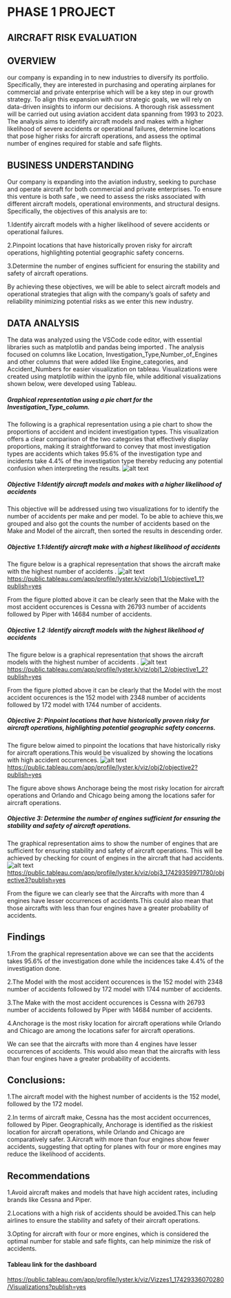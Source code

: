 # PHASE 1 PROJECT

 ## AIRCRAFT RISK EVALUATION

 ## OVERVIEW
our company is expanding in to new industries to diversify its portfolio. Specifically, they are interested in purchasing and operating airplanes for commercial and private enterprise  which will be a key step in our growth strategy. To align this expansion with our strategic goals, we will rely on data-driven insights to inform our decisions. A thorough risk assessment will be carried out using aviation accident data spanning from 1993 to 2023. The analysis aims to identify aircraft models and makes with a higher likelihood of severe accidents or operational failures, determine locations that pose higher risks for aircraft operations, and assess the optimal number of engines required for stable and safe flights.
 
 ## BUSINESS UNDERSTANDING
Our company is expanding into the aviation industry, seeking to purchase and operate aircraft for both commercial and private enterprises. To ensure this venture is both safe , we need to assess the risks associated with different aircraft models, operational environments, and structural designs. Specifically, the objectives of this analysis are to:

 1.Identify aircraft models with a higher likelihood of severe accidents or operational failures.

 2.Pinpoint locations that have historically proven risky for aircraft operations, highlighting potential geographic safety concerns.

 3.Determine the number of engines sufficient for ensuring the stability and safety of aircraft operations.

 By achieving these objectives, we will be able to select aircraft models and operational strategies that align with the company’s goals of safety and  reliability minimizing potential risks as we enter this new industry.


## DATA ANALYSIS
The data was analyzed using the VSCode code editor, with essential libraries such as matplotlib and pandas being imported . The analysis focused on columns like Location, Investigation_Type,Number_of_Engines and other columns that were added like Engine_categories, and Accident_Numbers for easier visualization on tableau. Visualizations were created using matplotlib within the ipynb file, while additional visualizations shown below, were developed using Tableau.

##### Graphical representation using a pie chart for the Investigation_Type_column.
The following is a graphical representation using a pie chart to show the proportions of accident and incident investigation types. This visualization offers a clear comparison of the two categories that effectively display proportions, making it straightforward to convey that most investigation types are accidents which takes 95.6% of the investigation type and incidents take 4.4% of the investigation type thereby reducing any potential confusion when interpreting the results.
![alt text](image.png)

##### Objective 1:Identify aircraft models and makes with a higher likelihood of  accidents 
This  objective will be addressed using two visualizations for  to identify the number of accidents per make and per model. To be able to achieve this,we grouped and also got the counts the number of accidents based on the Make and Model of the aircraft, then sorted the results in descending order.
   ##### Objective 1.1:Identify aircraft  make with a highest likelihood of  accidents 
The figure below is a graphical representation that shows the aircraft make with the highest number of accidents .
![alt text](<objective 1.1.png>)
https://public.tableau.com/app/profile/lyster.k/viz/obj1_1/objective1_1?publish=yes

From the figure plotted above it can be clearly seen that the Make with the most accident occurences is Cessna  with 26793 number of accidents  followed by Piper with 14684 number of accidents.


   ##### Objective 1.2 :Identify aircraft  models with the highest likelihood of  accidents 
The figure below is a graphical representation that shows the aircraft models with the highest number of accidents .
![alt text](<objective 1.2.png>)
https://public.tableau.com/app/profile/lyster.k/viz/obj1_2/objective1_2?publish=yes

From the figure plotted above it can be clearly  that the Model with the most accident occurences is the 152 model with 2348 number of accidents  followed by 172 model with 1744 number of accidents.

##### Objective 2: Pinpoint locations that have historically proven risky for aircraft operations, highlighting potential geographic safety concerns.
The figure below aimed to pinpoint the locations that have historically risky for aircraft operations.This would be visualized by showing the locations with high accident occurrences.
![alt text](<objective 2.png>)
https://public.tableau.com/app/profile/lyster.k/viz/obj2/objective2?publish=yes 

The figure above shows Anchorage being the most risky location for aircraft operations and Orlando and Chicago being among the locations safer for aircraft operations.

##### Objective 3: Determine the number of engines sufficient for ensuring the stability and safety of aircraft operations.
The graphical representation aims to show the number of engines that are sufficient for ensuring stability and safety of aircraft operations. This will be achieved by checking for  count of engines in the  aircraft that had accidents.
![alt text](<objective 3.png>) 
https://public.tableau.com/app/profile/lyster.k/viz/obj3_17429359971780/objective3?publish=yes

 From the figure we can clearly see that the Aircrafts with more than 4 engines have lesser occurrences of accidents.This could also mean that those aircrafts with less than four engines have a greater probability of accidents.

 ## Findings
1.From the graphical representation above we can see that the accidents takes 95.6% of the investigation done while the incidences take 4.4% of the investigation done.

2.The Model with the most accident occurences is the 152 model with 2348 number of accidents  followed by 172 model with 1744 number of accidents.

3.The Make with the most accident occurences is Cessna  with 26793 number of accidents  followed by Piper with 14684 number of accidents.


4.Anchorage is  the most risky location for aircraft operations while Orlando and Chicago are among the locations safer for aircraft operations.


We can see that the aircrafts with more than 4 engines have lesser occurrences of accidents. This would also mean that the aircrafts with less than four engines have a greater probability of accidents. 
## Conclusions:

 1.The aircraft model with the highest number of accidents is the 152 model, followed by the 172 model. 
 
 2.In terms of aircraft make, Cessna has the most accident occurrences, followed by Piper. Geographically, Anchorage is identified as the riskiest location for aircraft operations, while Orlando and Chicago are comparatively safer.
 3.Aircraft with more than four engines show fewer accidents, suggesting that opting for planes with four or more engines may reduce the likelihood of accidents.

## Recommendations
1.Avoid aircraft makes and models that have high accident rates, including brands like Cessna and Piper.

2.Locations with a high risk of accidents should be avoided.This can help airlines to ensure the stability and safety of their aircraft operations.

3.Opting for aircraft with four or more engines, which is considered the optimal number for stable and safe flights, can help minimize the risk of accidents.


#### Tableau link for the dashboard
https://public.tableau.com/app/profile/lyster.k/viz/Vizzes1_17429336070280/Visualizations?publish=yes








